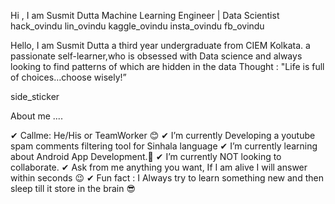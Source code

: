 Hi , I am Susmit Dutta
Machine Learning Engineer | Data Scientist
hack_ovindu lin_ovindu kaggle_ovindu insta_ovindu fb_ovindu 

Hello, I am Susmit Dutta a third year undergraduate from CIEM Kolkata.
a passionate self-learner,who is obsessed with Data science and always looking to find patterns of which are hidden in the data
 Thought : "Life is full of choices…choose wisely!” 



side_sticker

 About me ....

✔ Callme: He/His or TeamWorker 😊
✔ I’m currently Developing a youtube spam comments filtering tool for Sinhala language
✔ I’m currently learning about Android App Development.🥰
✔ I’m currently NOT looking to collaborate.
✔ Ask from me anything you want, If I am alive I will answer within seconds 😉
✔ Fun fact : I Always try to learn something new and then sleep till it store in the brain 😎

